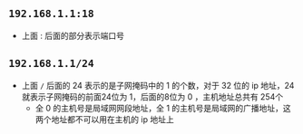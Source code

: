 ## ```192.168.1.1:18```

* 上面 : 后面的部分表示端口号

## ```192.168.1.1/24```

* 上面 ```/``` 后面的 24 表示的是子网掩码中的 1 的个数，对于 32 位的 ip 地址，24 就表示子网掩码的前面24位为 1，后面的8位为 0 ，主机地址总共有 254个
  * 全 0 的主机号是局域网网段地址，全 1 的主机号是局域网的广播地址，这两个地址都不可以用在主机的 ip 地址上